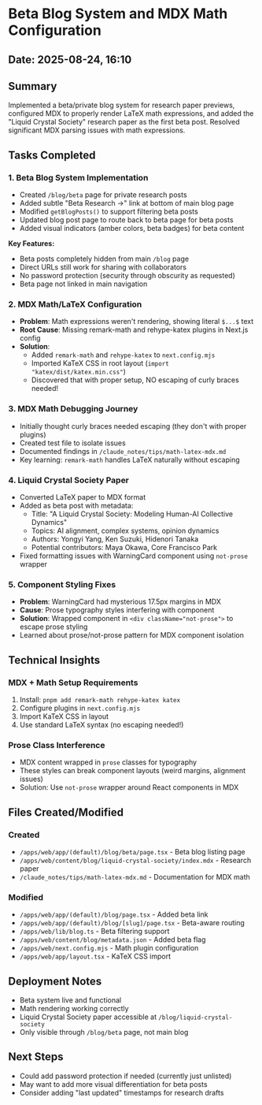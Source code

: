 # Beta Blog System and MDX Math Configuration

## Date: 2025-08-24, 16:10

## Summary
Implemented a beta/private blog system for research paper previews, configured MDX to properly render LaTeX math expressions, and added the "Liquid Crystal Society" research paper as the first beta post. Resolved significant MDX parsing issues with math expressions.

## Tasks Completed

### 1. Beta Blog System Implementation
- Created `/blog/beta` page for private research posts
- Added subtle "Beta Research →" link at bottom of main blog page
- Modified `getBlogPosts()` to support filtering beta posts
- Updated blog post page to route back to beta page for beta posts
- Added visual indicators (amber colors, beta badges) for beta content

**Key Features:**
- Beta posts completely hidden from main `/blog` page
- Direct URLs still work for sharing with collaborators
- No password protection (security through obscurity as requested)
- Beta page not linked in main navigation

### 2. MDX Math/LaTeX Configuration
- **Problem**: Math expressions weren't rendering, showing literal `$...$` text
- **Root Cause**: Missing remark-math and rehype-katex plugins in Next.js config
- **Solution**:
  - Added `remark-math` and `rehype-katex` to `next.config.mjs`
  - Imported KaTeX CSS in root layout (`import "katex/dist/katex.min.css"`)
  - Discovered that with proper setup, NO escaping of curly braces needed!

### 3. MDX Math Debugging Journey
- Initially thought curly braces needed escaping (they don't with proper plugins)
- Created test file to isolate issues
- Documented findings in `/claude_notes/tips/math-latex-mdx.md`
- Key learning: `remark-math` handles LaTeX naturally without escaping

### 4. Liquid Crystal Society Paper
- Converted LaTeX paper to MDX format
- Added as beta post with metadata:
  - Title: "A Liquid Crystal Society: Modeling Human-AI Collective Dynamics"
  - Topics: AI alignment, complex systems, opinion dynamics
  - Authors: Yongyi Yang, Ken Suzuki, Hidenori Tanaka
  - Potential contributors: Maya Okawa, Core Francisco Park
- Fixed formatting issues with WarningCard component using `not-prose` wrapper

### 5. Component Styling Fixes
- **Problem**: WarningCard had mysterious 17.5px margins in MDX
- **Cause**: Prose typography styles interfering with component
- **Solution**: Wrapped component in `<div className="not-prose">` to escape prose styling
- Learned about prose/not-prose pattern for MDX component isolation

## Technical Insights

### MDX + Math Setup Requirements
1. Install: `pnpm add remark-math rehype-katex katex`
2. Configure plugins in `next.config.mjs`
3. Import KaTeX CSS in layout
4. Use standard LaTeX syntax (no escaping needed!)

### Prose Class Interference
- MDX content wrapped in `prose` classes for typography
- These styles can break component layouts (weird margins, alignment issues)
- Solution: Use `not-prose` wrapper around React components in MDX

## Files Created/Modified

### Created
- `/apps/web/app/(default)/blog/beta/page.tsx` - Beta blog listing page
- `/apps/web/content/blog/liquid-crystal-society/index.mdx` - Research paper
- `/claude_notes/tips/math-latex-mdx.md` - Documentation for MDX math

### Modified
- `/apps/web/app/(default)/blog/page.tsx` - Added beta link
- `/apps/web/app/(default)/blog/[slug]/page.tsx` - Beta-aware routing
- `/apps/web/lib/blog.ts` - Beta filtering support
- `/apps/web/content/blog/metadata.json` - Added beta flag
- `/apps/web/next.config.mjs` - Math plugin configuration
- `/apps/web/app/layout.tsx` - KaTeX CSS import

## Deployment Notes
- Beta system live and functional
- Math rendering working correctly
- Liquid Crystal Society paper accessible at `/blog/liquid-crystal-society`
- Only visible through `/blog/beta` page, not main blog

## Next Steps
- Could add password protection if needed (currently just unlisted)
- May want to add more visual differentiation for beta posts
- Consider adding "last updated" timestamps for research drafts